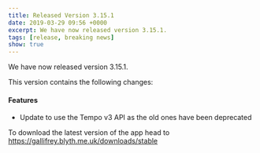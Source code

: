 ```yaml
---
title: Released Version 3.15.1
date: 2019-03-29 09:56 +0000
excerpt: We have now released version 3.15.1.
tags: [release, breaking news]
show: true
---
```


We have now released version 3.15.1.

This version contains the following changes:

#### Features

* Update to use the Tempo v3 API as the old ones have been deprecated


To download the latest version of the app head to <https://gallifrey.blyth.me.uk/downloads/stable>
